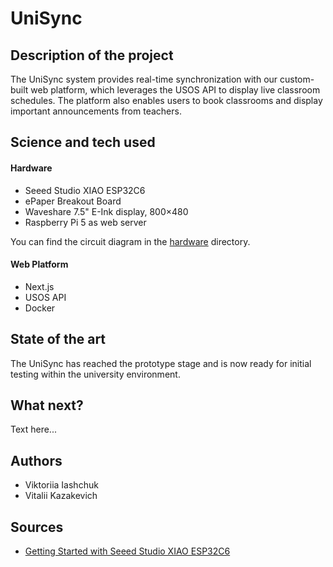 # UniSync

## Description of the project 
The UniSync system provides real-time synchronization with our custom-built web platform, which leverages the USOS API to display live classroom schedules. The platform also enables users to book classrooms and display important announcements from teachers.

## Science and tech used

#### Hardware
- Seeed Studio XIAO ESP32C6
- ePaper Breakout Board
- Waveshare 7.5" E-Ink display, 800×480
- Raspberry Pi 5 as web server

You can find the circuit diagram in the [hardware](./hardware/) directory.

#### Web Platform
- Next.js
- USOS API
- Docker

## State of the art 
The UniSync has reached the prototype stage and is now ready for initial testing within the university environment.

## What next?
Text here... 

## Authors 
- Viktoriia Iashchuk
- Vitalii Kazakevich

## Sources
- [Getting Started with Seeed Studio XIAO ESP32C6](https://wiki.seeedstudio.com/xiao_esp32c6_getting_started/) 
